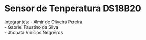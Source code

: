 # Sensor de Tenperatura DS18B20
Integrantes: - Almir de Oliveira Pereira <br>
             - Gabriel Faustino da Silva <br>
             - Jhônata Vinícios Negreiros


